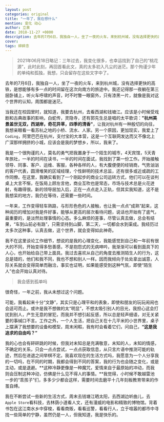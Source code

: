 ```yaml
---
layout: post
categories: original
title: "一年了，我在想什么"
mention: 变化 动心
author: 立泉
date: 2018-11-27 +0800
description: 去年的7月6日，我独自一人，坐了一夜的火车，来到杭州城，没有选择更快的高铁，是想能够有多一点的时间留在这次向南方的旅途中。我还记得那一夜躺在第三层卧铺上，听火车呼啸的声音，时不时瞥一眼窗外，只有漆黑一片，就像是我对这个世界的认知，周围都是迷茫。
cover: 
tags: 碎碎念
---
```


> 2021年06月18日略记：三年过去，我变化很多，也幸运找到了自己的“桃花源”，此时此刻，再回首看此文，真的太多初入凡尘的迷茫。那个拘谨少年的单纯和孤独，我想，只会留存在这些文字中了。

去年的7月6日，我独自一人，坐了一夜的火车，来到杭州城，没有选择更快的高铁，是想能够有多一点的时间留在这次向南方的旅途中。我还记得那一夜躺在第三层卧铺上，听火车呼啸的声音，时不时瞥一眼窗外，只有漆黑一片，就像是我对这个世界的认知，周围都是迷茫。

当我还在校园里时，就知道，我要去杭州，去看西湖和钱塘江。应该是小时候受戏剧和古典故事的影响，白蛇传，灵隐寺，还有郭先生总是唱的太平歌词：**"杭州美景盖世无双，西湖岸，奇花异草，四季的清香"**，让我对杭州有一种殷切的向往，我想亲眼看一看苏杭之地的小桥、流水、人家。另一个原因，更加现实，我爱上了`Coding`，阿里巴巴在杭州，支付宝的大本营，这是一个互联网发达而又不像北上广深那样拥挤的小城，应该会是我的梦想乡，所以，我来了。

我是一个很拘谨的人，莫名的勇气把我置身于一个陌生的城市，4天宾馆，5天青年旅社，一半的时间在读书，一半的时间在面试，我找到了第一份工作。开始接触领导、同事、客户、运维、客服，各种各样的人，有大腹便便的经销商，气势汹汹的客户代表，圆滑堆笑的区域经理，个性鲜明的技术总监，还有很多或近或疏的工作同僚。在这里，我确实看到了一个刚起步的商业公司运转方式，他们可以在谈判桌上大言不惭，在饭局上顾左言他，商业互吹也是常态，市场与技术总是火花迸射，有趣得很。新的领导层加入后，正在一点点走入正轨，但其实我知道，这不是我想呆的地方，我仍在等待，还需要一些时间。

一年来，工作变得轻车熟路，与形形色色的人接触，也让我一点点“成熟”起来，这种阅历的增加对我是件好事，能够从更高的层次看待问题，说话也开始有了底气，最重要的，是淡然处理事情的心态。多么麻烦的差事，尽管认真去做，总会有结果，“车到山前必有路”，只需坚持到山脚，第二天，一切都会水到渠成。我经历过太多次这种事，认真去做，这个世界，就会变得如此神奇。

我不在这里谈论工作细节，想说的是我的心理变化，我能感觉到自己和一年前有很大的不同，开始变得多愁善感，不是抱怨式的无病呻吟，我渐渐可以看到面具下的人心，也开始给自己带上面具。我过去喜欢从自己的角度去推测陌生人的行为，这总是错的，他们和我不同，我也不想和别人一样。因而我倾向于处处拿出诚意，人际关系就会变得简单而融洽，事实也证明，如果能感受到这种气氛，即使“陌生人”也会开始认真对待。

> 我会感到孤单吗

很奇怪，一年之前，我从未想过这个问题。

可能，我看起来十分“文静”，其实只是心理平和的表象，即使和朋友的玩玩闹闹也会适可而止。或许是我不想做的太“明显”，不想太吸引别人的目光，我担心这会打扰到别人，产生无意的冒犯，而我并不想引起反感，所以总是轻声细语，对无关紧要的事缄口不言。工作之外，一个人生活，把自己关在十几平米的小世界里，桌子上摆满了我想要的设备和模型，周末闲暇，我有时会看着它们，问自己，**“这是我追求的自由吗？”**

我的心也会有砰砰跳的时候，但我对未知总是充满敬意，未知的人，未知的情感，不确定的关系，只会一点点尝试，一点点获取信息，从只言片语中推测可能的轨迹，然后在进退之间举棋不定。我喜欢现在的生活方式吗，我愿意为一个人分享我的一切吗，在不同的时期，我都会得到不同的答案，我的行为也会随之变化，或是主动，或是退避。**这种冷静更像是一种魔咒，爱情来自于最原始的冲动，而我则会压制这种冲动，仿佛是什么见不得人的事情。**我觉得，小时候不敢越雷池一步的“乖孩子”们，多多少少都会这样，需要时间去磨平十几年刻板教育带来的作茧自缚。

我在不断尝试一些新的生活方式，周末去钱塘江晒太阳，去西湖边听曲儿，去`Apple Store`看科技，去林荫小道看人文，还有漫威的电影和精致的博物馆。背着书包在这江南水乡中穿梭，看看商贩，看看巡警，看看行人，立于喧嚣的都市中寻找一些简单的宁静，虽然仍是一人，但我知道，我是快乐的。